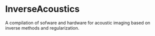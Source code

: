 # InverseAcoustics
A compilation of sofware and hardware for acoustic imaging based on inverse methods and regularization.
